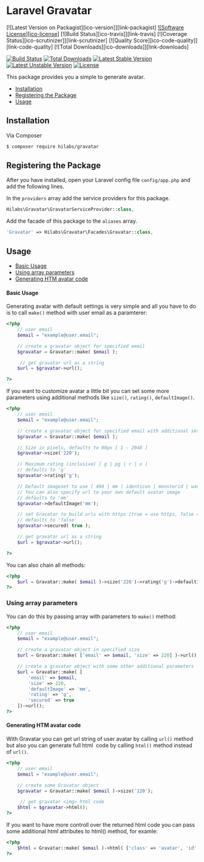 # Laravel Gravatar

[![Latest Version on Packagist][ico-version]][link-packagist]
[![Software License][ico-license]](LICENSE.md)
[![Build Status][ico-travis]][link-travis]
[![Coverage Status][ico-scrutinizer]][link-scrutinizer]
[![Quality Score][ico-code-quality]][link-code-quality]
[![Total Downloads][ico-downloads]][link-downloads]

[![Build Status](https://travis-ci.org/laravel/framework.svg)](https://travis-ci.org/laravel/framework)
[![Total Downloads](https://poser.pugx.org/laravel/framework/d/total.svg)](https://packagist.org/packages/laravel/framework)
[![Latest Stable Version](https://poser.pugx.org/laravel/framework/v/stable.svg)](https://packagist.org/packages/laravel/framework)
[![Latest Unstable Version](https://poser.pugx.org/laravel/framework/v/unstable.svg)](https://packagist.org/packages/laravel/framework)
[![License](https://poser.pugx.org/laravel/framework/license.svg)](https://packagist.org/packages/laravel/framework)

This package provides you a simple to generate avatar.

- [Installation](#installation)
- [Registering the Package](#registering-the-package)
- [Usage](#usage)

## Installation

Via Composer

``` bash
$ composer require hilabs/gravatar
```

## Registering the Package

After you have installed, open your Laravel config file `config/app.php` and add the following lines.

In the `providers` array add the service providers for this package.
``` php
Hilabs\Gravatar\GravatarServiceProvider::class,
```
Add the facade of this package to the `aliases` array.
``` php
'Gravatar' => Hilabs\Gravatar\Facades\Gravatar::class,
```

## Usage

- [Basic Usage](#basic-usage)
- [Using array parameters](#using-array-parameters)
- [Generating HTM avatar code](#generating-htm-avatar-code)

#### Basic Usage

Generating avatar with default settings is very simple and all you have to do is to call
``make()`` method with user email as a paramterer:

```php
<?php
    // user email
    $email = "example@user.email";

    // create a gravatar object for specified email
    $gravatar = Gravatar::make( $email );

     // get gravatar url as a string
    $url = $gravatar->url();

?>
```

If you want to customize avatar a little bit you can set some more parameters using additional methods
like ``size()``, ``rating()``, ``defaultImage()``.

```php
<?php
    // user email
    $email = "example@user.email";

    // create a gravatar object for specified email with additional settings
    $gravatar = Gravatar::make( $email );

    // Size in pixels, defaults to 80px [ 1 - 2048 ]
    $gravatar->size('220');

    // Maximum rating (inclusive) [ g | pg | r | x ]
    // defaults to 'g'
    $gravatar->rating('g');

    // Default imageset to use [ 404 | mm | identicon | monsterid | wavatar ]
    // You can also specify url to your own default avatar image
    // defaults to 'mm'
    $gravatar->defaultImage('mm');

    // set Gravatar to build urls with https [true = use https, false = ise http]
    // defaults to 'false'
    $gravatar->secured( true );

    // get gravatar url as a string
    $url = $gravatar->url();

?>
```

You can also chain all methods:

```php
<?php
    $url = Gravatar::make( $email )->size('220')->rating('g')->defaultImage('mm')->url();
?>
```

### Using array parameters

You can do this by passing array with parameters to ``make()`` method:

```php
<?php
    // user email
    $email = "example@user.email";

    // create a gravatar object in specified size
    $url = Gravatar::make( ['email' => $email, 'size' => 220] )->url();

    // create a gravatar object with some other additional parameters
    $url = Gravatar::make( [
        'email' => $email,
        'size' => 220,
        'defaultImage' => 'mm',
        'rating' => 'g',
        'secured' => true
    ])->url();
?>
```

#### Generating HTM avatar code

With Gravatar you can get url string of user avatar by calling ``url()`` method
but also you can generate full html <img> code by calling ``html()`` method instead of ``url()``.

```php
<?php
    // user email
    $email = "example@user.email";

    // create some Gravatar object
    $gravatar = Gravatar::make( $email )->size('120');

     // get gravatar <img> html code
    $html = $gravatar->html();
?>
```

If you want to have more controll over
the returned html code you can pass some additional html attributes to html() method, for examle:

```php
<?php
    $html = Gravatar::make( $email )->html( ['class' => 'avatar', 'id' => 'user123' ] );
?>
```
